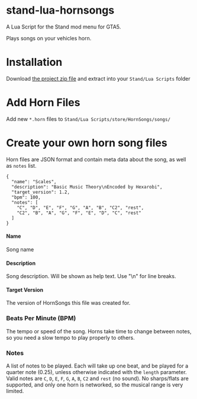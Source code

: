 # stand-lua-hornsongs

A Lua Script for the Stand mod menu for GTA5.

Plays songs on your vehicles horn.

# Installation

Download [the project zip file](https://github.com/hexarobi/stand-lua-hornsongs/archive/refs/heads/main.zip) and extract into your `Stand/Lua Scripts` folder

# Add Horn Files

Add new `*.horn` files to `Stand/Lua Scripts/store/HornSongs/songs/`

# Create your own horn song files

Horn files are JSON format and contain meta data about the song, as well as `notes` list.

```
{
  "name": "Scales",
  "description": "Basic Music Theory\nEncoded by Hexarobi",
  "target_version": 1.2,
  "bpm": 100,
  "notes": [
    "C", "D", "E", "F", "G", "A", "B", "C2", "rest",
    "C2", "B", "A", "G", "F", "E", "D", "C", "rest"
  ]
}
```

#### Name

Song name

#### Description

Song description. Will be shown as help text. Use "\n" for line breaks.

#### Target Version

The version of HornSongs this file was created for.

### Beats Per Minute (BPM)

The tempo or speed of the song. Horns take time to change between notes, so you need a slow tempo to play properly to others.

### Notes

A list of notes to be played. Each will take up one beat, and be played for a quarter note (0.25), unless otherwise indicated with the `length` parameter.
Valid notes are `C`, `D`, `E`, `F`, `G`, `A`, `B`, `C2` and `rest` (no sound). No sharps/flats are supported, and only one horn is networked, so the musical range is very limited.
